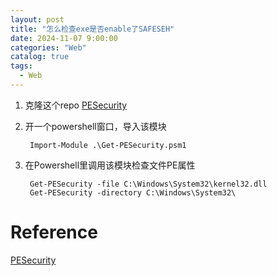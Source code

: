 ```yaml
---
layout: post
title: "怎么检查exe是否enable了SAFESEH"
date: 2024-11-07 9:00:00
categories: "Web"
catalog: true
tags:
  - Web
---
```


1. 克隆这个repo [PESecurity](https://github.com/NetSPI/PESecurity)   
2. 开一个powershell窗口，导入该模块

        Import-Module .\Get-PESecurity.psm1

3. 在Powershell里调用该模块检查文件PE属性

        Get-PESecurity -file C:\Windows\System32\kernel32.dll
        Get-PESecurity -directory C:\Windows\System32\

# Reference
[PESecurity](https://github.com/NetSPI/PESecurity)    